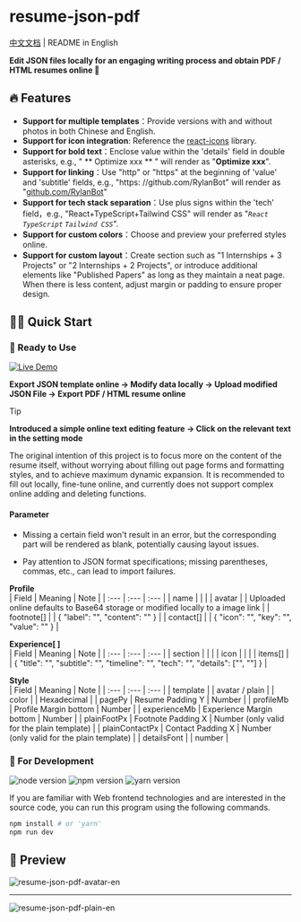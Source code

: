 # resume-json-pdf

[中文文档](./README.md) | README in English

**Edit JSON files locally for an engaging writing process and obtain PDF / HTML resumes online 📄**

## 🔥 Features

- **Support for multiple templates**：Provide versions with and without photos in both Chinese and English.
- **Support for icon integration**: Reference the [react-icons](https://react-icons.github.io/react-icons/) library.
- **Support for bold text**：Enclose value within the 'details' field in double asterisks, e.g., " ** Optimize xxx ** " will render as "**Optimize xxx**".
- **Support for linking**：Use "http" or "https" at the beginning of 'value' and 'subtitle' fields, e.g., "https: \//github.com/RylanBot" will render as "[github.com/RylanBot](https://github.com/RylanBot)"
- **Support for tech stack separation**：Use plus signs within the 'tech' field，e.g., "React+TypeScript+Tailwind CSS" will render as "_`React` `TypeScript` `Tailwind CSS`_".
- **Support for custom colors**：Choose and preview your preferred styles online.
- **Support for custom layout**：Create section such as "1 Internships + 3 Projects" or "2 Internships + 2 Projects", or introduce additional elements like "Published Papers" as long as they maintain a neat page. When there is less content, adjust margin or padding to ensure proper design.

## 🧙🏻 Quick Start

### 🔮 Ready to Use

[![Live Demo](https://img.shields.io/badge/Live%20Demo-Click%20for%20visist-lightseagreen?style=for-the-badge&logo=vercel)](https://project.resume-json-pdf.rylan.cn/)

**Export JSON template online → Modify data locally → Upload modified JSON File → Export PDF / HTML resume online**

> [!Tip]  
> **Introduced a simple online text editing feature → Click on the relevant text in the setting mode**

The original intention of this project is to focus more on the content of the resume itself, without worrying about filling out page forms and formatting styles, and to achieve maximum dynamic expansion. It is recommended to fill out locally, fine-tune online, and currently does not support complex online adding and deleting functions.

#### Parameter

- Missing a certain field won't result in an error, but the corresponding part will be rendered as blank, potentially causing layout issues.

- Pay attention to JSON format specifications; missing parentheses, commas, etc., can lead to import failures.

**Profile**  
| Field | Meaning | Note |
| :--- | :--- | :--- |
| name | | |
| avatar | | Uploaded online defaults to Base64 storage or modified locally to a image link |
| footnote[] | | { "label": "", "content": "" } |
| contact[] | | { "icon": "", "key": "", "value": "" } |

**Experience[ ]**  
| Field | Meaning | Note |
| :--- | :--- | :--- |
| section | | |
| icon | | |
| items[] | | { "title": "", "subtitle": "", "timeline": "", "tech": "", "details": ["", ""] } |

**Style**  
| Field | Meaning | Note |
| :--- | :--- | :--- |
| template | | avatar / plain |
| color | | Hexadecimal |
| pagePy | Resume Padding Y | Number |
| profileMb | Profile Margin bottom | Number |
| experienceMb | Experience Margin bottom | Number |
| plainFootPx | Footnote Padding X | Number (only valid for the plain template) |
| plainContactPx | Contact Padding X | Number (only valid for the plain template) |
| detailsFont | | number |

### 🔮 For Development

<p>
  <img src="https://img.shields.io/badge/node-20.x-green" alt="node version"/>
  <img src="https://img.shields.io/badge/npm-10.x-red" alt="npm version"/>
  <img src="https://img.shields.io/badge/yarn-1.x-blue" alt="yarn version"/>
</p>

If you are familiar with Web frontend technologies and are interested in the source code, you can run this program using the following commands.

```sh
npm install # or 'yarn'
npm run dev
```

## 🌷 Preview

![resume-json-pdf-avatar-en](https://s2.loli.net/2024/04/04/kbIAlWcZ2yTL4QP.png)

---

![resume-json-pdf-plain-en](https://s2.loli.net/2024/04/04/eKzltbmI8JAcUBR.png)
